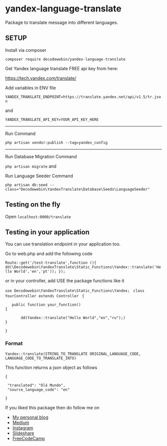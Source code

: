 # yandex-language-translate

Package to translate message into different languages.

## SETUP

Install via composer

`composer require decodewebin/yandex-language-translate`

Get Yandex language translate FREE api key from here:


https://tech.yandex.com/translate/

Add variables in ENV file

`YANDEX_TRANSLATE_ENDPOINT=https://translate.yandex.net/api/v1.5/tr.json`

and

`YANDEX_TRANSLATE_API_KEY=YOUR_API_KEY_HERE`

----------------------------------------------


Run Command

`php artisan vendor:publish --tag=yandex_config`

----------------------------------------------

Run Database Migration Command

`php artisan migrate` and 

Run Language Seeder Command

`php artisan db:seed --class="Decodewebin\YandexTranslate\Database\Seeds\LanguageSeeder"`

## Testing on the fly

Open `localhost:8000/translate`

## Testing in your application
You can use translation endpoint in your application too.

Go to web.php and add the following code

`Route::get('/test-translate',function (){
    dd(\Decodewebin\YandexTranslate\Static_Functions\Yandex::translate('Hello World','en','pt'));
});`

or in your controller, add USE the package functions like it

`use Decodewebin\YandexTranslate\Static_Functions\Yandex;
`
`class YourController extends Controller
`
`{`

`    public function your_function()
`    
    `{`
    
`        dd(Yandex::translate("Hello World","en","ru");)
`        
    `}`
    
`}`


### Format

`Yandex::translate(STRING_TO_TRANSLATE ORIGINAL_LANGUAGE_CODE, LANGUAGE_CODE_TO_TRANSLATE_INTO)`

This function returns a json object as follows

`{`

`  "translated": "Olá Mundo",
`  
`  "source_language_code": "en"
`  

`}`


If you liked this package then do follow me on 

- [My personal blog](https://decodeweb.in)
- [Medium](https://medium.com/@decodeweb)
- [Instagram](https://www.instagram.com/decodeweb_in/)
- [Slideshare](https://www.slideshare.net/dineshsuthar92)
- [FreeCodeCamp](https://www.freecodecamp.org/forum/u/decodeweb/summary)
